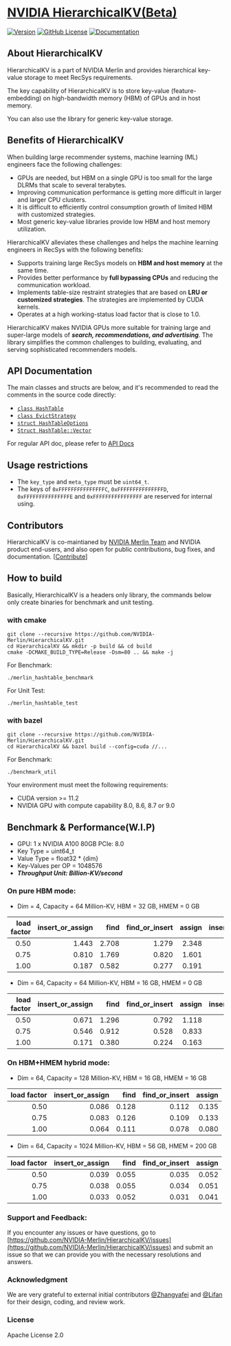 # [NVIDIA HierarchicalKV(Beta)](https://github.com/NVIDIA-Merlin/HierarchicalKV)

[![Version](https://img.shields.io/github/v/release/NVIDIA-Merlin/HierarchicalKV?color=orange&include_prereleases)](https://github.com/NVIDIA-Merlin/HierarchicalKV/releases)
[![GitHub License](https://img.shields.io/github/license/NVIDIA-Merlin/HierarchicalKV)](https://github.com/NVIDIA-Merlin/HierarchicalKV/blob/master/LICENSE)
[![Documentation](https://img.shields.io/badge/documentation-blue.svg)](https://nvidia-merlin.github.io/HierarchicalKV/master/README.html)

## About HierarchicalKV

HierarchicalKV is a part of NVIDIA Merlin and provides hierarchical key-value storage to meet RecSys requirements.

The key capability of HierarchicalKV is to store key-value (feature-embedding) on high-bandwidth memory (HBM) of GPUs and in host memory.

You can also use the library for generic key-value storage.

## Benefits of HierarchicalKV

When building large recommender systems, machine learning (ML) engineers face the following challenges:

- GPUs are needed, but HBM on a single GPU is too small for the large DLRMs that scale to several terabytes.
- Improving communication performance is getting more difficult in larger and larger CPU clusters.
- It is difficult to efficiently control consumption growth of limited HBM with customized strategies.
- Most generic key-value libraries provide low HBM and host memory utilization.

HierarchicalKV alleviates these challenges and helps the machine learning engineers in RecSys with the following benefits:

- Supports training large RecSys models on **HBM and host memory** at the same time.
- Provides better performance by **full bypassing CPUs** and reducing the communication workload.
- Implements table-size restraint strategies that are based on **LRU or customized strategies**.
  The strategies are implemented by CUDA kernels.
- Operates at a high working-status load factor that is close to 1.0.

HierarchicalKV makes NVIDIA GPUs more suitable for training large and super-large models of ***search, recommendations, and advertising***.
The library simplifies the common challenges to building, evaluating, and serving sophisticated recommenders models.

## API Documentation

The main classes and structs are below, and it's recommended to read the comments in the source code directly:

- [`class HashTable`](https://github.com/NVIDIA-Merlin/HierarchicalKV/blob/master/include/merlin_hashtable.cuh#L101)
- [`class EvictStrategy`](https://github.com/NVIDIA-Merlin/HierarchicalKV/blob/master/include/merlin_hashtable.cuh#L106)
- [`struct HashTableOptions`](https://github.com/NVIDIA-Merlin/HierarchicalKV/blob/master/include/merlin_hashtable.cuh#L34)
- [`Struct HashTable::Vector`](https://github.com/NVIDIA-Merlin/HierarchicalKV/blob/master/include/merlin_hashtable.cuh#L106)

For regular API doc, please refer to [API Docs](https://nvidia-merlin.github.io/HierarchicalKV/master/api/index.html)

## Usage restrictions

- The `key_type` and `meta_type` must be `uint64_t`.
- The keys of `0xFFFFFFFFFFFFFFFC`, `0xFFFFFFFFFFFFFFFD`, `0xFFFFFFFFFFFFFFFE` and `0xFFFFFFFFFFFFFFFF` are reserved for internal using.

## Contributors

HierarchicalKV is co-maintianed by [NVIDIA Merlin Team](https://github.com/NVIDIA-Merlin) and NVIDIA product end-users,
and also open for public contributions, bug fixes, and documentation. [[Contribute](CONTRIBUTING.md)]

## How to build

Basically, HierarchicalKV is a headers only library, the commands below only create binaries for benchmark and unit testing.

### with cmake
```shell
git clone --recursive https://github.com/NVIDIA-Merlin/HierarchicalKV.git
cd HierarchicalKV && mkdir -p build && cd build
cmake -DCMAKE_BUILD_TYPE=Release -Dsm=80 .. && make -j
```

For Benchmark:
```shell
./merlin_hashtable_benchmark
```

For Unit Test:
```shell
./merlin_hashtable_test
```

### with bazel
```shell
git clone --recursive https://github.com/NVIDIA-Merlin/HierarchicalKV.git
cd HierarchicalKV && bazel build --config=cuda //...
```

For Benchmark:
```shell
./benchmark_util
```

Your environment must meet the following requirements:

- CUDA version >= 11.2
- NVIDIA GPU with compute capability 8.0, 8.6, 8.7 or 9.0


## Benchmark & Performance(W.I.P)

* GPU: 1 x NVIDIA A100 80GB PCIe: 8.0
* Key Type = uint64_t
* Value Type = float32 * {dim}
* Key-Values per OP = 1048576
* ***Throughput Unit: Billion-KV/second***

### On pure HBM mode: 

* Dim = 4, Capacity = 64 Million-KV, HBM = 32 GB, HMEM = 0 GB

| load factor | insert_or_assign |   find | find_or_insert | assign | insert_and_evict |
|------------:|-----------------:|-------:|---------------:|-------:|-----------------:|
|        0.50 |            1.443 |  2.708 |          1.279 |  2.348 |            0.866 |
|        0.75 |            0.810 |  1.769 |          0.820 |  1.601 |            0.603 |
|        1.00 |            0.187 |  0.582 |          0.277 |  0.191 |            0.149 |

* Dim = 64, Capacity = 64 Million-KV, HBM = 16 GB, HMEM = 0 GB

| load factor | insert_or_assign |   find | find_or_insert | assign | insert_and_evict |
|------------:|-----------------:|-------:|---------------:|-------:|-----------------:|
|        0.50 |            0.671 |  1.296 |          0.792 |  1.118 |            0.610 |
|        0.75 |            0.546 |  0.912 |          0.528 |  0.833 |            0.421 |
|        1.00 |            0.171 |  0.380 |          0.224 |  0.163 |            0.103 |

### On HBM+HMEM hybrid mode: 

* Dim = 64, Capacity = 128 Million-KV, HBM = 16 GB, HMEM = 16 GB

| load factor | insert_or_assign |  find | find_or_insert | assign |
|------------:|-----------------:|------:|---------------:|-------:|
|        0.50 |            0.086 | 0.128 |          0.112 |  0.135 |
|        0.75 |            0.083 | 0.126 |          0.109 |  0.133 |
|        1.00 |            0.064 | 0.111 |          0.078 |  0.080 |

* Dim = 64, Capacity = 1024 Million-KV, HBM = 56 GB, HMEM = 200 GB

| load factor | insert_or_assign |   find | find_or_insert | assign |
|------------:|-----------------:|-------:|---------------:|-------:|
|        0.50 |            0.039 |  0.055 |          0.035 |  0.052 |
|        0.75 |            0.038 |  0.055 |          0.034 |  0.051 |
|        1.00 |            0.033 |  0.052 |          0.031 |  0.041 |


### Support and Feedback:

If you encounter any issues or have questions, go to [https://github.com/NVIDIA-Merlin/HierarchicalKV/issues](https://github.com/NVIDIA-Merlin/HierarchicalKV/issues) and submit an issue so that we can provide you with the necessary resolutions and answers.

### Acknowledgment
We are very grateful to external initial contributors [@Zhangyafei](https://github.com/zhangyafeikimi) and [@Lifan](https://github.com/Lifann) for their design, coding, and review work.

### License
Apache License 2.0